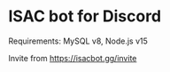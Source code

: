 # ISAC bot for Discord

Requirements: MySQL v8, Node.js v15

Invite from 
https://isacbot.gg/invite
